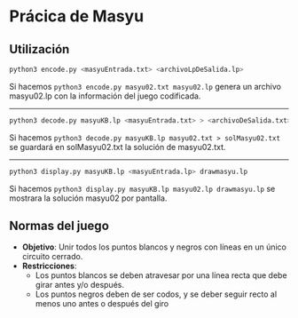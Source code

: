 # Prácica de Masyu

## Utilización

```sh
python3 encode.py <masyuEntrada.txt> <archivoLpDeSalida.lp>
```

Si hacemos ```python3 encode.py masyu02.txt masyu02.lp``` genera un archivo masyu02.lp con la información del juego codificada.  

-----

```sh
python3 decode.py masyuKB.lp <masyuEntrada.txt> > <archivoDeSalida.txt>
```

Si hacemos ```python3 decode.py masyuKB.lp masyu02.txt > solMasyu02.txt``` se guardará en solMasyu02.txt la solución de masyu02.txt.

---

```sh
python3 display.py masyuKB.lp <masyuEntrada.lp> drawmasyu.lp
```
Si hacemos ```python3 display.py masyuKB.lp masyu02.lp drawmasyu.lp``` se mostrara la solución masyu02 por pantalla.

## Normas del juego

- **Objetivo**: Unir todos los puntos blancos y negros con líneas en un único circuito cerrado.  
- **Restricciones**:
  - Los puntos blancos se deben atravesar por una línea recta que debe girar antes y/o después.
  - Los puntos negros deben de ser codos, y se deber seguir recto al menos uno antes o después del giro

